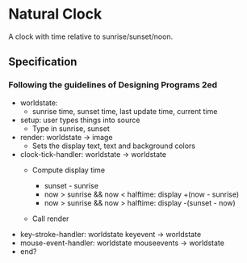 # Natural Clock

A clock with time relative to sunrise/sunset/noon.

## Specification

### Following the guidelines of Designing Programs 2ed

* worldstate: 
  - sunrise time, sunset time, last update time, current time
* setup: user types things into source 
  - Type in sunrise, sunset
* render: worldstate -> image
  - Sets the display text, text and background colors
* clock-tick-handler: worldstate -> worldstate
  - Compute display time
    - sunset - sunrise
    - now > sunrise && now < halftime: display +(now - sunrise)
    - now > sunrise && now > halftime: display -(sunset - now)

  - Call render
* key-stroke-handler: worldstate keyevent -> worldstate
* mouse-event-handler: worldstate mouseevents -> worldstate
* end?
